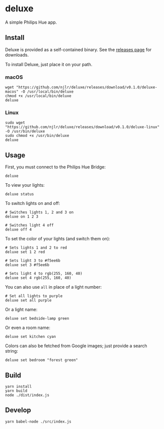 # deluxe

A simple Philips Hue app. 

## Install

Deluxe is provided as a self-contained binary. See the [releases page](https://github.com/njlr/deluxe/releases) for downloads. 

To install Deluxe, just place it on your path. 

### macOS

```bash=
wget "https://github.com/njlr/deluxe/releases/download/v0.1.0/deluxe-macos" -O /usr/local/bin/deluxe
chmod +x /usr/local/bin/deluxe
deluxe
```

### Linux

```bash=
sudo wget "https://github.com/njlr/deluxe/releases/download/v0.1.0/deluxe-linux" -O /usr/bin/deluxe
sudo chmod +x /usr/bin/deluxe
deluxe
```

## Usage

First, you must connect to the Philips Hue Bridge: 

```bash=
deluxe
```

To view your lights: 

```bash=
deluxe status
```

To switch lights on and off: 

```bash=
# Switches lights 1, 2 and 3 on
deluxe on 1 2 3

# Switches light 4 off
deluxe off 4
```

To set the color of your lights (and switch them on): 

```bash=
# Sets lights 1 and 2 to red
deluxe set 1 2 red

# Sets light 3 to #f5ee6b
deluxe set 3 #f5ee6b

# Sets light 4 to rgb(255, 160, 40)
deluxe set 4 rgb(255, 160, 40)
```

You can also use `all` in place of a light number: 

```bash=
# Set all lights to purple
deluxe set all purple 
```

Or a light name: 

```bash=
deluxe set bedside-lamp green
```

Or even a room name: 

```bash=
deluxe set kitchen cyan 
```

Colors can also be fetched from Google images; just provide a search string: 

```bash=
deluxe set bedroom "forest green"
```

## Build

```bash=
yarn install
yarn build
node ./dist/index.js
```

## Develop

```bash=
yarn babel-node ./src/index.js
```
